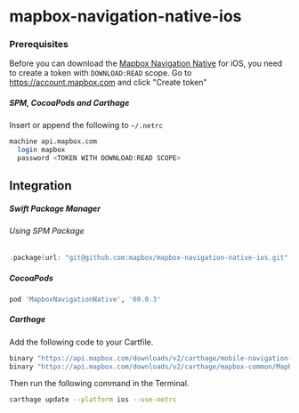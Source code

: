 # mapbox-navigation-native-ios

### Prerequisites

Before you can download the [Mapbox Navigation Native](https://github.com/mapbox/mapbox-navigation-native) for iOS, you need to create a token with `DOWNLOAD:READ` scope.
Go to https://account.mapbox.com and click "Create token"

##### SPM, CocoaPods and Carthage
Insert or append the following to `~/.netrc`

```bash
machine api.mapbox.com
  login mapbox
  password <TOKEN WITH DOWNLOAD:READ SCOPE>
```

## Integration

##### Swift Package Manager

###### Using SPM Package

```swift
.package(url: "git@github.com:mapbox/mapbox-navigation-native-ios.git", from: "69.0.3"),
```

##### CocoaPods

```ruby
pod 'MapboxNavigationNative', '69.0.3'
```

##### Carthage

Add the following code to your Cartfile.

```bash
binary "https://api.mapbox.com/downloads/v2/carthage/mobile-navigation-native/MapboxNavigationNative.json" == 69.0.3
binary "https://api.mapbox.com/downloads/v2/carthage/mapbox-common/MapboxCommon-ios.json" == 20.0.0
```

Then run the following command in the Terminal.
```bash
carthage update --platform ios --use-netrc
```
